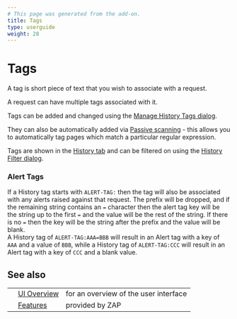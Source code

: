 ```yaml
---
# This page was generated from the add-on.
title: Tags
type: userguide
weight: 28
---
```


# Tags


A tag is short piece of text that you wish to associate with a request.  

A request can have multiple tags associated with it.  

Tags can be added and changed using the [Manage History Tags dialog](/docs/desktop/ui/dialogs/managetags/).  

They can also be automatically added via [Passive scanning](/docs/desktop/start/features/pscan/) -
this allows you to automatically tag pages which match a particular regular expression.  


Tags are shown in the [History tab](/docs/desktop/ui/tabs/history/) and can be filtered on using
the [History Filter dialog](/docs/desktop/ui/dialogs/hist_filter/).  

### Alert Tags

If a History tag starts with `ALERT-TAG:` then the tag will also be associated with any alerts raised against that request. The prefix will be dropped, and if the remaining string contains an `=` character then the alert tag key will be the string up to the first `=` and the value will be the rest of the string. If there is no `=` then the key will be the string after the prefix and the value will be blank.  
A History tag of `ALERT-TAG:AAA=BBB` will result in an Alert tag with a key of `AAA` and a value of `BBB`, while a History tag of `ALERT-TAG:CCC` will result in an Alert tag with a key of `CCC` and a blank value.

## See also

|   |                                           |                                       |
|---|-------------------------------------------|---------------------------------------|
|   | [UI Overview](/docs/desktop/ui/)          | for an overview of the user interface |
|   | [Features](/docs/desktop/start/features/) | provided by ZAP                       |

